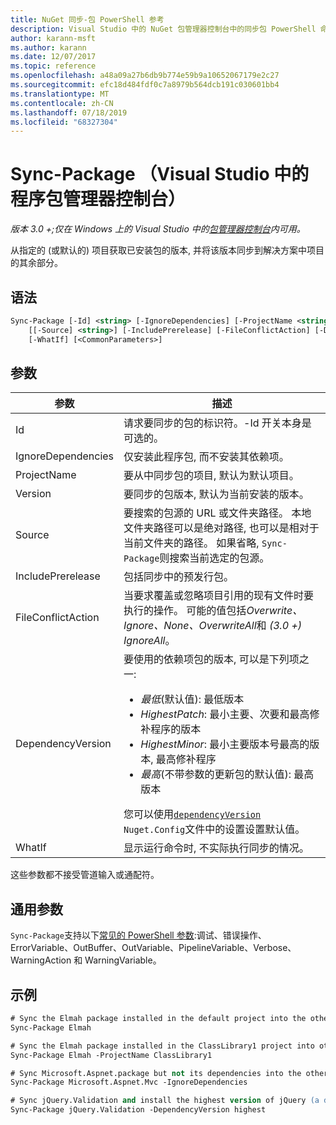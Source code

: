 ```yaml
---
title: NuGet 同步-包 PowerShell 参考
description: Visual Studio 中的 NuGet 包管理器控制台中的同步包 PowerShell 命令引用。
author: karann-msft
ms.author: karann
ms.date: 12/07/2017
ms.topic: reference
ms.openlocfilehash: a48a09a27b6db9b774e59b9a10652067179e2c27
ms.sourcegitcommit: efc18d484fdf0c7a8979b564dcb191c030601bb4
ms.translationtype: MT
ms.contentlocale: zh-CN
ms.lasthandoff: 07/18/2019
ms.locfileid: "68327304"
---
```

# <a name="sync-package-package-manager-console-in-visual-studio"></a>Sync-Package （Visual Studio 中的程序包管理器控制台）

*版本 3.0 +;仅在 Windows 上的 Visual Studio 中的[包管理器控制台](../../consume-packages/install-use-packages-powershell.md)内可用。*

从指定的 (或默认的) 项目获取已安装包的版本, 并将该版本同步到解决方案中项目的其余部分。

## <a name="syntax"></a>语法

```ps
Sync-Package [-Id] <string> [-IgnoreDependencies] [-ProjectName <string>] [[-Version] <string>]
    [[-Source] <string>] [-IncludePrerelease] [-FileConflictAction] [-DependencyVersion]
    [-WhatIf] [<CommonParameters>]
```

## <a name="parameters"></a>参数

| 参数 | 描述 |
| --- | --- |
| Id | 请求要同步的包的标识符。-Id 开关本身是可选的。 |
| IgnoreDependencies | 仅安装此程序包, 而不安装其依赖项。 |
| ProjectName | 要从中同步包的项目, 默认为默认项目。 |
| Version | 要同步的包版本, 默认为当前安装的版本。 |
| Source | 要搜索的包源的 URL 或文件夹路径。 本地文件夹路径可以是绝对路径, 也可以是相对于当前文件夹的路径。 如果省略, `Sync-Package`则搜索当前选定的包源。 |
| IncludePrerelease | 包括同步中的预发行包。 |
| FileConflictAction | 当要求覆盖或忽略项目引用的现有文件时要执行的操作。 可能的值包括*Overwrite、Ignore、None、OverwriteAll*和 *(3.0 +)* *IgnoreAll*。 |
| DependencyVersion | 要使用的依赖项包的版本, 可以是下列项之一:<br/><ul><li>*最低*(默认值): 最低版本</li><li>*HighestPatch*: 最小主要、次要和最高修补程序的版本</li><li>*HighestMinor*: 最小主要版本号最高的版本, 最高修补程序</li><li>*最高*(不带参数的更新包的默认值): 最高版本</li></ul>您可以使用[`dependencyVersion`](../nuget-config-file.md#config-section) `Nuget.Config`文件中的设置设置默认值。 |
| WhatIf | 显示运行命令时, 不实际执行同步的情况。 |

这些参数都不接受管道输入或通配符。

## <a name="common-parameters"></a>通用参数

`Sync-Package`支持以下[常见的 PowerShell 参数](http://go.microsoft.com/fwlink/?LinkID=113216):调试、错误操作、ErrorVariable、OutBuffer、OutVariable、PipelineVariable、Verbose、WarningAction 和 WarningVariable。

## <a name="examples"></a>示例

```ps
# Sync the Elmah package installed in the default project into the other projects in the solution
Sync-Package Elmah

# Sync the Elmah package installed in the ClassLibrary1 project into other projects in the solution
Sync-Package Elmah -ProjectName ClassLibrary1

# Sync Microsoft.Aspnet.package but not its dependencies into the other projects in the solution
Sync-Package Microsoft.Aspnet.Mvc -IgnoreDependencies

# Sync jQuery.Validation and install the highest version of jQuery (a dependency) from the package source    
Sync-Package jQuery.Validation -DependencyVersion highest
```
